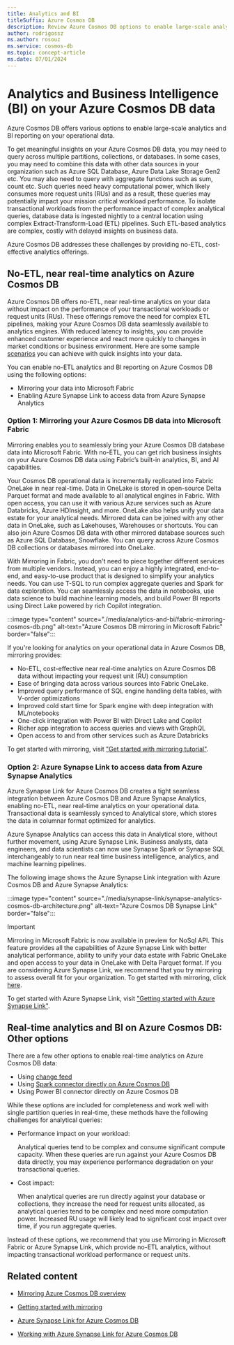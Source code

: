 ```yaml
---
title: Analytics and BI
titleSuffix: Azure Cosmos DB
description: Review Azure Cosmos DB options to enable large-scale analytics and BI reporting on your operational data.
author: rodrigossz
ms.author: rosouz
ms.service: cosmos-db
ms.topic: concept-article
ms.date: 07/01/2024
---
```


# Analytics and Business Intelligence (BI) on your Azure Cosmos DB data

Azure Cosmos DB offers various options to enable large-scale analytics and BI reporting on your operational data.

To get meaningful insights on your Azure Cosmos DB data, you may need to query across multiple partitions, collections, or databases. In some cases, you may need to combine this data with other data sources in your organization such as Azure SQL Database, Azure Data Lake Storage Gen2 etc. You may also need to query with aggregate functions such as sum, count etc. Such queries need heavy computational power, which likely consumes more request units (RUs) and as a result, these queries may potentially impact your mission critical workload performance. To isolate transactional workloads from the performance impact of complex analytical queries, database data is ingested nightly to a central location using complex Extract-Transform-Load (ETL) pipelines. Such ETL-based analytics are complex, costly with delayed insights on business data.

Azure Cosmos DB addresses these challenges by providing no-ETL, cost-effective analytics offerings. 

## No-ETL, near real-time analytics on Azure Cosmos DB
Azure Cosmos DB offers no-ETL, near real-time analytics on your data without impact on the performance of your transactional workloads or request units (RUs). These offerings remove the need for complex ETL pipelines, making your Azure Cosmos DB data seamlessly available to analytics engines. With reduced latency to insights, you can provide enhanced customer experience and react more quickly to changes in market conditions or business environment. Here are some sample [scenarios](synapse-link-use-cases.md) you can achieve with quick insights into your data. 
 
 You can enable no-ETL analytics and BI reporting on Azure Cosmos DB using the following options:

* Mirroring your data into Microsoft Fabric
* Enabling Azure Synapse Link to access data from Azure Synapse Analytics
  

### Option 1: Mirroring your Azure Cosmos DB data into Microsoft Fabric

Mirroring enables you to seamlessly bring your Azure Cosmos DB database data into Microsoft Fabric. With no-ETL, you can get rich business insights on your Azure Cosmos DB data using Fabric’s built-in analytics, BI, and AI capabilities.

Your Cosmos DB operational data is incrementally replicated into Fabric OneLake in near real-time. Data in OneLake is stored in open-source Delta Parquet format and made available to all analytical engines in Fabric. With open access, you can use it with various Azure services such as Azure Databricks, Azure HDInsight, and more. OneLake also helps unify your data estate for your analytical needs. Mirrored data can be joined with any other data in OneLake, such as Lakehouses, Warehouses or shortcuts. You can also join Azure Cosmos DB data with other mirrored database sources such as Azure SQL Database, Snowflake.
You can query across Azure Cosmos DB collections or databases mirrored into OneLake. 

With Mirroring in Fabric, you don't need to piece together different services from multiple vendors. Instead, you can enjoy a highly integrated, end-to-end, and easy-to-use product that is designed to simplify your analytics needs.
You can use T-SQL to run complex aggregate queries and Spark for data exploration. You can seamlessly access the data in notebooks, use data science to build machine learning models, and build Power BI reports using Direct Lake powered by rich Copilot integration.

:::image type="content" source="./media/analytics-and-bi/fabric-mirroring-cosmos-db.png" alt-text="Azure Cosmos DB mirroring in Microsoft Fabric" border="false":::

If you're looking for analytics on your operational data in Azure Cosmos DB, mirroring provides:
* No-ETL, cost-effective near real-time analytics on Azure Cosmos DB data without impacting your request unit (RU) consumption
* Ease of bringing data across various sources into Fabric OneLake.
* Improved query performance of SQL engine handling delta tables, with V-order optimizations
* Improved cold start time for Spark engine with deep integration with ML/notebooks
* One-click integration with Power BI with Direct Lake and Copilot
* Richer app integration to access queries and views with GraphQL
* Open access to and from other services such as Azure Databricks

To get started with mirroring, visit ["Get started with mirroring tutorial"](/fabric/database/mirrored-database/azure-cosmos-db-tutorial?context=/azure/cosmos-db/context/context).


### Option 2: Azure Synapse Link to access data from Azure Synapse Analytics
Azure Synapse Link for Azure Cosmos DB creates a tight seamless integration between Azure Cosmos DB and Azure Synapse Analytics, enabling no-ETL, near real-time analytics on your operational data. 
Transactional data is seamlessly synced to Analytical store, which stores the data in columnar format optimized for analytics. 

Azure Synapse Analytics can access this data in Analytical store, without further movement, using Azure Synapse Link. Business analysts, data engineers, and data scientists can now use Synapse Spark or Synapse SQL interchangeably to run near real time business intelligence, analytics, and machine learning pipelines. 

The following image shows the Azure Synapse Link integration with Azure Cosmos DB and Azure Synapse Analytics:

:::image type="content" source="./media/synapse-link/synapse-analytics-cosmos-db-architecture.png" alt-text="Azure Cosmos DB Synapse Link" border="false":::

 > [!IMPORTANT]
 > Mirroring in Microsoft Fabric is now available in preview for NoSql API. This feature provides all the capabilities of Azure Synapse Link with better analytical performance, ability to unify your data estate with Fabric OneLake and open access to your data in OneLake with Delta Parquet format. If you are considering Azure Synapse Link, we recommend that you try mirroring to assess overall fit for your organization. To get started with mirroring, click [here](/fabric/database/mirrored-database/azure-cosmos-db?context=/azure/cosmos-db/context/context). 

To get started with Azure Synapse Link, visit ["Getting started with Azure Synapse Link"](synapse-link.md).


## Real-time analytics and BI on Azure Cosmos DB: Other options 
There are a few other options to enable real-time analytics on Azure Cosmos DB data: 
* Using [change feed](nosql/changefeed-ecommerce-solution.md)
* Using [Spark connector directly on Azure Cosmos DB](nosql/tutorial-spark-connector.md)
* Using Power BI connector directly on Azure Cosmos DB

While these options are included for completeness and work well with single partition queries in real-time, these methods have the following challenges for analytical queries:
* Performance impact on your workload:

   Analytical queries tend to be complex and consume significant compute capacity. When these queries are run against your Azure Cosmos DB data directly, you may experience performance degradation on your transactional queries. 
* Cost impact: 
 
  When analytical queries are run directly against your database or collections, they increase the need for request units allocated, as analytical queries tend to be complex and need more computation power. Increased RU usage will likely lead to significant cost impact over time, if you run aggregate queries. 

Instead of these options, we recommend that you use Mirroring in Microsoft Fabric or Azure Synapse Link, which provide no-ETL analytics, without impacting transactional workload performance or request units.

## Related content

* [Mirroring Azure Cosmos DB overview](/fabric/database/mirrored-database/azure-cosmos-db?context=/azure/cosmos-db/context/context)

* [Getting started with mirroring](/fabric/database/mirrored-database/azure-cosmos-db-tutorial?context=/azure/cosmos-db/context/context)

* [Azure Synapse Link for Azure Cosmos DB](synapse-link.md) 

* [Working with Azure Synapse Link for Azure Cosmos DB](configure-synapse-link.md)


